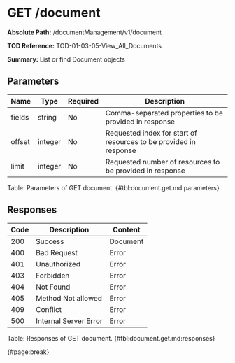 <!--
    ATTENTION: This file was generated via gradle!
               Do NOT manually edit this file! Any such changes will be overwritten!
-->

# GET /document

**Absolute Path:** /documentManagement/v1/document

**TOD Reference:** TOD-01-03-05-View_All_Documents

**Summary:** List or find Document objects

## Parameters

| Name | Type | Required | Description |
| ------ | ------ | --- | ------------ |
| fields | string | No | Comma-separated properties to be provided in response |
| offset | integer | No | Requested index for start of resources to be provided in response |
| limit | integer | No | Requested number of resources to be provided in response |

Table: Parameters of GET document. {#tbl:document.get.md:parameters}

## Responses

| Code | Description | Content |
|------|-------------|---------|
| 200 | Success | Document |
| 400 | Bad Request | Error |
| 401 | Unauthorized | Error |
| 403 | Forbidden | Error |
| 404 | Not Found | Error |
| 405 | Method Not allowed | Error |
| 409 | Conflict | Error |
| 500 | Internal Server Error | Error |

Table: Responses of GET document. {#tbl:document.get.md:responses}

{#page:break}
